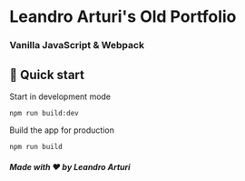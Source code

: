 # Leandro Arturi's Old Portfolio

### Vanilla JavaScript & Webpack

## 🚀 Quick start

Start in development mode

```shell
npm run build:dev
```

Build the app for production

```shell
npm run build
```

##### Made with ❤️ by Leandro Arturi

